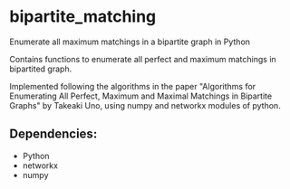 # bipartite_matching
Enumerate all maximum matchings in a bipartite graph in Python

Contains functions to enumerate all perfect and maximum matchings in bipartited graph.

Implemented following the algorithms in the paper "Algorithms for Enumerating
All Perfect, Maximum and Maximal Matchings in Bipartite Graphs" by Takeaki Uno,
using numpy and networkx modules of python.

## Dependencies:

- Python
- networkx
- numpy
